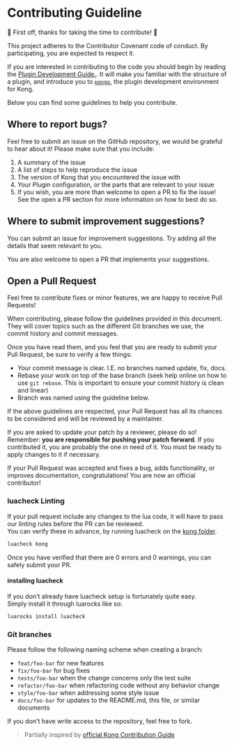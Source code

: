 # Contributing Guideline

🎉 First off, thanks for taking the time to contribute! 🎉

This project adheres to the Contributor Covenant code of conduct. By participating, you are expected to respect it.

If you are interested in contributing to the code you should begin by reading the [Plugin Development Guide.](https://docs.konghq.com/gateway/2.8.x/plugin-development/). It will make you familiar with the structure of a plugin, and introduce you to [`pongo`](https://github.com/Kong/kong-pongo), the plugin development environment for Kong.

Below you can find some guidelines to help you contribute.

## Where to report bugs?

Feel free to submit an issue on the GitHub repository, we would be grateful to hear about it! Please make sure that you include:

1. A summary of the issue
2. A list of steps to help reproduce the issue
3. The version of Kong that you encountered the issue with
4. Your Plugin configuration, or the parts that are relevant to your issue
5. If you wish, you are more than welcome to open a PR to fix the issue! See the open a PR section for more information on how to best do so.

## Where to submit improvement suggestions?

You can submit an issue for improvement suggestions. Try adding all the details that seem relevant to you.

You are also welcome to open a PR that implements your suggestions.

## Open a Pull Request

Feel free to contribute fixes or minor features, we are happy to receive Pull
Requests!

When contributing, please follow the guidelines provided in this document. They
will cover topics such as the different Git branches we use, the commit history and commit messages.

Once you have read them, and you feel that you are ready to submit your Pull Request, be sure
to verify a few things:

- Your commit message is clear. I.E. no branches named update, fix, docs.
- Rebase your work on top of the base branch (seek help online on how to use
  `git rebase`. This is important to ensure your commit history is clean and
   linear)
- Branch was named using the guideline below.

If the above guidelines are respected, your Pull Request has all its chances
to be considered and will be reviewed by a maintainer.

If you are asked to update your patch by a reviewer, please do so! Remember:
**you are responsible for pushing your patch forward**. If you contributed it,
you are probably the one in need of it. You must be ready to apply changes
to it if necessary.

If your Pull Request was accepted and fixes a bug, adds functionality, or improves documentation, congratulations!
You are now an official contributor!

### luacheck Linting

If your pull request include any changes to the lua code, it will have to pass our linting rules before the PR can be reviewed.  
You can verify these in advance, by running luacheck on the [kong folder](kong/).  

```bash
luacheck kong
```

Once you have verified that there are 0 errors and 0 warnings, you can safely submit your PR.

#### installing luacheck

If you don't already have luacheck setup is fortunately quite easy.  
Simply install it through luarocks like so:

```bash
luarocks install luacheck
```

### Git branches

Please follow the following naming scheme when creating a branch:

- `feat/foo-bar` for new features
- `fix/foo-bar` for bug fixes
- `tests/foo-bar` when the change concerns only the test suite
- `refactor/foo-bar` when refactoring code without any behavior change
- `style/foo-bar` when addressing some style issue
- `docs/foo-bar` for updates to the README.md, this file, or similar documents
  
If you don't have write access to the repository, feel free to fork.

> Partially inspired by [official Kong Contribution Guide](https://github.com/Kong/kong/edit/master/CONTRIBUTING.md)
